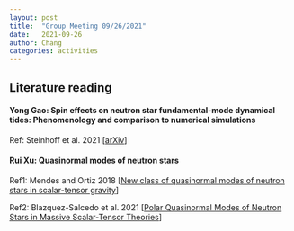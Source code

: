 ```yaml
---
layout: post
title:  "Group Meeting 09/26/2021"
date:   2021-09-26
author: Chang
categories: activities
---
```




## Literature reading

#### Yong Gao: Spin effects on neutron star fundamental-mode dynamical tides: Phenomenology and comparison to numerical simulations

Ref:  Steinhoff et al. 2021 [[arXiv](https://arxiv.org/abs/2103.06100)]



#### Rui Xu:  Quasinormal modes of neutron stars

Ref1: Mendes and Ortiz 2018 [[New class of quasinormal modes of neutron stars in scalar-tensor gravity](https://arxiv.org/abs/1802.07847)]

Ref2: Blazquez-Salcedo et al. 2021 [[Polar Quasinormal Modes of Neutron Stars in Massive Scalar-Tensor Theories](https://arxiv.org/abs/2107.06726)]

